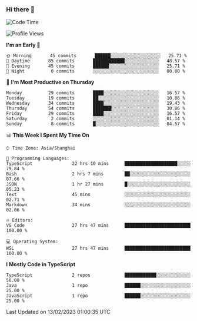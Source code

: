 ### Hi there 👋

<!--
**waynelwz/waynelwz** is a ✨ _special_ ✨ repository because its `README.md` (this file) appears on your GitHub profile.

Here are some ideas to get you started:

- 🔭 I’m currently working on ...
- 🌱 I’m currently learning ...
- 👯 I’m looking to collaborate on ...
- 🤔 I’m looking for help with ...
- 💬 Ask me about ...
- 📫 How to reach me: ...
- 😄 Pronouns: ...
- ⚡ Fun fact: ...
-->

<!--START_SECTION:waka-->
![Code Time](http://img.shields.io/badge/Code%20Time-1%2C022%20hrs%2027%20mins-blue)

![Profile Views](http://img.shields.io/badge/Profile%20Views-0-blue)

**I'm an Early 🐤** 

```text
🌞 Morning       45 commits       ██████░░░░░░░░░░░░░░░░░░░   25.71 % 
🌆 Daytime       85 commits       ████████████░░░░░░░░░░░░░   48.57 % 
🌃 Evening       45 commits       ██████░░░░░░░░░░░░░░░░░░░   25.71 % 
🌙 Night          0 commits       ░░░░░░░░░░░░░░░░░░░░░░░░░   00.00 % 

```
📅 **I'm Most Productive on Thursday** 

```text
Monday          29 commits       ████░░░░░░░░░░░░░░░░░░░░░   16.57 % 
Tuesday         19 commits       ██░░░░░░░░░░░░░░░░░░░░░░░   10.86 % 
Wednesday       34 commits       ████░░░░░░░░░░░░░░░░░░░░░   19.43 % 
Thursday        54 commits       ███████░░░░░░░░░░░░░░░░░░   30.86 % 
Friday          29 commits       ████░░░░░░░░░░░░░░░░░░░░░   16.57 % 
Saturday         2 commits       ░░░░░░░░░░░░░░░░░░░░░░░░░   01.14 % 
Sunday           8 commits       █░░░░░░░░░░░░░░░░░░░░░░░░   04.57 % 

```


📊 **This Week I Spent My Time On** 

```text
⌚︎ Time Zone: Asia/Shanghai

💬 Programming Languages: 
TypeScript               22 hrs 10 mins      ████████████████████░░░░░   79.84 % 
Bash                     2 hrs 7 mins        ██░░░░░░░░░░░░░░░░░░░░░░░   07.66 % 
JSON                     1 hr 27 mins        █░░░░░░░░░░░░░░░░░░░░░░░░   05.23 % 
Text                     45 mins             ░░░░░░░░░░░░░░░░░░░░░░░░░   02.71 % 
Markdown                 34 mins             ░░░░░░░░░░░░░░░░░░░░░░░░░   02.06 % 

🔥 Editors: 
VS Code                  27 hrs 47 mins      █████████████████████████   100.00 % 

💻 Operating System: 
WSL                      27 hrs 47 mins      █████████████████████████   100.00 % 

```

**I Mostly Code in TypeScript** 

```text
TypeScript               2 repos             ████████████░░░░░░░░░░░░░   50.00 % 
Java                     1 repo              ██████░░░░░░░░░░░░░░░░░░░   25.00 % 
JavaScript               1 repo              ██████░░░░░░░░░░░░░░░░░░░   25.00 % 

```



 Last Updated on 13/02/2023 01:00:35 UTC
<!--END_SECTION:waka-->
